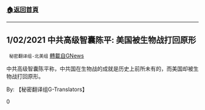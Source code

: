 ###  [:house:返回首頁](https://github.com/ourhimalayas/txt)
---

## 1/02/2021 中共高级智囊陈平: 美国被生物战打回原形
` 秘密翻译组-北美组` [轉載自GNews](https://gnews.org/zh-hans/1258690/)

中共高级智囊陈平称，中共国在生物战的成就是历史上前所未有的，而美国却被生物战打回原形。

By: 【秘密翻译组G-Translators】

0
